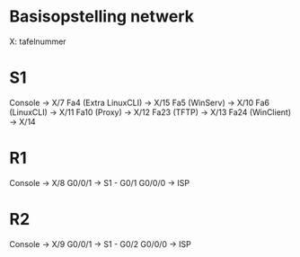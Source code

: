 # Basisopstelling netwerk

X: tafelnummer

# S1

Console -> X/7
Fa4 (Extra LinuxCLI) -> X/15
Fa5 (WinServ) -> X/10
Fa6 (LinuxCLI) -> X/11
Fa10 (Proxy) -> X/12
Fa23 (TFTP) -> X/13
Fa24 (WinClient) -> X/14

# R1

Console -> X/8
G0/0/1 -> S1 - G0/1
G0/0/0 -> ISP

# R2

Console -> X/9
G0/0/1 -> S1 - G0/2
G0/0/0 -> ISP
